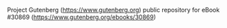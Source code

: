 Project Gutenberg (https://www.gutenberg.org) public repository for eBook #30869 (https://www.gutenberg.org/ebooks/30869)
